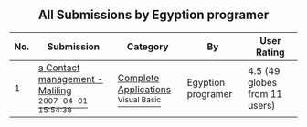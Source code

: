﻿<div align="center">

## All Submissions by Egyption programer

</div>

No.  | Submission | Category | By   | User Rating
---- | ---------- | -------- | ---- | -----------
1 | [a Contact management  \- Maliling<br /><sup>2007-04-01 15:54:38</sup>](https://github.com/Planet-Source-Code/egyption-programer-a-contact-management-maliling__1-68258) | [Complete Applications<br /><sup>Visual Basic</sup>](../ByCategory/complete-applications__1-27.md) | Egyption programer | 4.5 (49 globes from 11 users)
